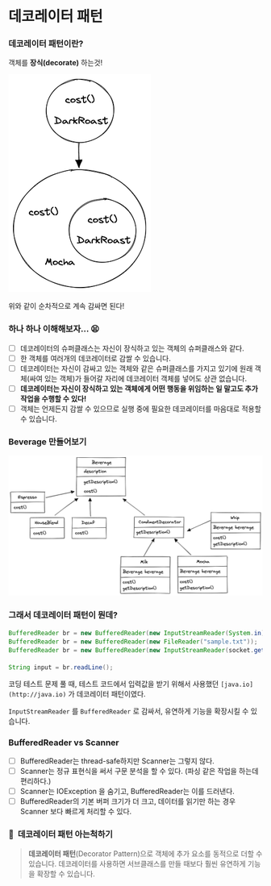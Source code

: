 # 데코레이터 패턴

### 데코레이터 패턴이란?

객체를 **장식(decorate)** 하는것!

<img src="./img/decorator2.png">

위와 같이 순차적으로 계속 감싸면 된다!

### 하나 하나 이해해보자... 😫

- [ ]  데코레이터의 슈퍼클래스는 자신이 장식하고 있는 객체의 슈퍼클래스와 같다.
- [ ]  한 객체를 여러개의 데코레이터로 감쌀 수 있습니다.
- [ ]  데코레이터는 자신이 감싸고 있는 객체와 같은 슈퍼클래스를 가지고 있기에 원래 객체(싸여 있는 객체)가 들어갈 자리에
  데코레이터 객체를 넣어도 상관 없습니다.
- [ ]  **데코레이터는 자신이 장식하고 있는 객체에게 어떤 행동을 위임하는 일 말고도 추가 작업을 수행할 수 있다!**
- [ ]  객체는 언제든지 감쌀 수 있으므로 실행 중에 필요한 데코레이터를 마음대로 적용할 수 있습니다.

### Beverage 만들어보기

<img src="./img/decorator_starbuzz.png">

### 그래서 데코레이터 패턴이 뭔데?

```java
BufferedReader br = new BufferedReader(new InputStreamReader(System.in));
BufferedReader br = new BufferedReader(new FileReader("sample.txt"));
BufferedReader br = new BufferedReader(new InputStreamReader(socket.getInputStream());

String input = br.readLine();
```

코딩 테스트 문제 풀 때, 테스트 코드에서 입력값을 받기 위해서 사용했던 `[java.io](http://java.io)` 가 데코레이터 패턴이였다.

`InputStreamReader` 를 `BufferedReader` 로 감싸서, 유연하게 기능을 확장시킬 수 있습니다.

### BufferedReader vs Scanner

- [ ]  BufferedReader는 thread-safe하지만 Scanner는 그렇지 않다.
- [ ]  Scanner는 정규 표현식을 써서 구문 분석을 할 수 있다. (파싱 같은 작업을 하는데 편리하다.)
- [ ]  Scanner는 IOException 을 숨기고, BufferedReader는 이를 드러낸다.
- [ ]  BufferedReader의 기본 버퍼 크기가 더 크고, 데이터를 읽기만 하는 경우 Scanner 보다 빠르게 처리할 수 있다.

### 🥸  데코레이터 패턴 아는척하기

> **데코레이터 패턴**(Decorator Pattern)으로 객체에 추가 요소를 동적으로 더할 수 있습니다.
데코레이터를 사용하면 서브클래스를 만들 때보다 훨씬 유연하게 기능을 확장할 수 있습니다.
> 